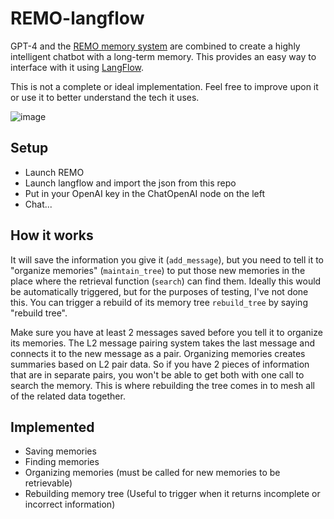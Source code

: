 # REMO-langflow
GPT-4 and the [REMO memory system](https://github.com/daveshap/REMO_Framework) are combined to create a highly intelligent chatbot with a long-term memory. This provides an easy way to interface with it using [LangFlow](https://github.com/logspace-ai/langflow).

This is not a complete or ideal implementation. Feel free to improve upon it or use it to better understand the tech it uses.

![image](https://user-images.githubusercontent.com/123516285/232272096-23763e8a-9f44-446a-80c9-ea4a696bb0b5.png)

## Setup
- Launch REMO
- Launch langflow and import the json from this repo
- Put in your OpenAI key in the ChatOpenAI node on the left
- Chat...

## How it works
It will save the information you give it (`add_message`), but you need to tell it to "organize memories" (`maintain_tree`) to put those new memories in the place where the retrieval function (`search`) can find them. Ideally this would be automatically triggered, but for the purposes of testing, I've not done this.  You can trigger a rebuild of its memory tree `rebuild_tree` by saying "rebuild tree". 

Make sure you have at least 2 messages saved before you tell it to organize its memories. The L2 message pairing system takes the last message and connects it to the new message as a pair. Organizing memories creates summaries based on L2 pair data. So if you have 2 pieces of information that are in separate pairs, you won't be able to get both with one call to search the memory. This is where rebuilding the tree comes in to mesh all of the related data together.

## Implemented
- Saving memories
- Finding memories
- Organizing memories (must be called for new memories to be retrievable)
- Rebuilding memory tree (Useful to trigger when it returns incomplete or incorrect information)
